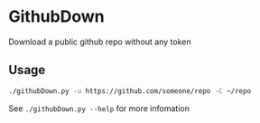 # GithubDown
Download a public github repo without any token

## Usage
```bash
./githubDown.py -u https://github.com/someone/repo -C ~/repo
```

See `./githubDown.py --help` for more infomation
